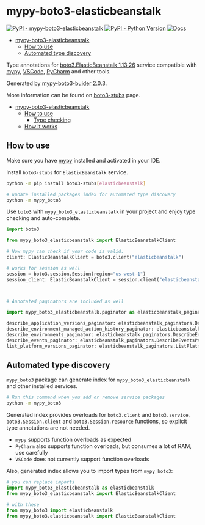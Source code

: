 # mypy-boto3-elasticbeanstalk

[![PyPI - mypy-boto3-elasticbeanstalk](https://img.shields.io/pypi/v/mypy-boto3-elasticbeanstalk.svg?color=blue)](https://pypi.org/project/mypy-boto3-elasticbeanstalk)
[![PyPI - Python Version](https://img.shields.io/pypi/pyversions/mypy-boto3-elasticbeanstalk.svg?color=blue)](https://pypi.org/project/mypy-boto3-elasticbeanstalk)
[![Docs](https://img.shields.io/readthedocs/mypy-boto3-builder.svg?color=blue)](https://mypy-boto3-builder.readthedocs.io/)

- [mypy-boto3-elasticbeanstalk](#mypy-boto3-elasticbeanstalk)
  - [How to use](#how-to-use)
  - [Automated type discovery](#automated-type-discovery)


Type annotations for
[boto3.ElasticBeanstalk 1.13.26](https://boto3.amazonaws.com/v1/documentation/api/1.13.26/reference/services/elasticbeanstalk.html#ElasticBeanstalk) service
compatible with [mypy](https://github.com/python/mypy), [VSCode](https://code.visualstudio.com/),
[PyCharm](https://www.jetbrains.com/pycharm/) and other tools.

Generated by [mypy-boto3-buider 2.0.3](https://github.com/vemel/mypy_boto3_builder).

More information can be found on [boto3-stubs](https://pypi.org/project/boto3-stubs/) page.

- [mypy-boto3-elasticbeanstalk](#mypy-boto3-elasticbeanstalk)
  - [How to use](#how-to-use)
    - [Type checking](#type-checking)
  - [How it works](#how-it-works)

## How to use

Make sure you have [mypy](https://github.com/python/mypy) installed and activated in your IDE.

Install `boto3-stubs` for `ElasticBeanstalk` service.

```bash
python -m pip install boto3-stubs[elasticbeanstalk]

# update installed packages index for automated type discovery
python -m mypy_boto3
```

Use `boto3` with `mypy_boto3_elasticbeanstalk` in your project and enjoy type checking and auto-complete.

```python
import boto3

from mypy_boto3_elasticbeanstalk import ElasticBeanstalkClient

# Now mypy can check if your code is valid.
client: ElasticBeanstalkClient = boto3.client("elasticbeanstalk")

# works for session as well
session = boto3.session.Session(region="us-west-1")
session_client: ElasticBeanstalkClient = session.client("elasticbeanstalk")



# Annotated paginators are included as well

import mypy_boto3_elasticbeanstalk.paginator as elasticbeanstalk_paginators

describe_application_versions_paginator: elasticbeanstalk_paginators.DescribeApplicationVersionsPaginator = client.get_paginator("describe_application_versions")
describe_environment_managed_action_history_paginator: elasticbeanstalk_paginators.DescribeEnvironmentManagedActionHistoryPaginator = client.get_paginator("describe_environment_managed_action_history")
describe_environments_paginator: elasticbeanstalk_paginators.DescribeEnvironmentsPaginator = client.get_paginator("describe_environments")
describe_events_paginator: elasticbeanstalk_paginators.DescribeEventsPaginator = client.get_paginator("describe_events")
list_platform_versions_paginator: elasticbeanstalk_paginators.ListPlatformVersionsPaginator = client.get_paginator("list_platform_versions")
```

## Automated type discovery

`mypy_boto3` package can generate index for `mypy_boto3_elasticbeanstalk` and other installed services.

```bash
# Run this command when you add or remove service packages
python -m mypy_boto3
```

Generated index provides overloads for `boto3.client` and `boto3.service`,
`boto3.Session.client` and `boto3.Session.resource` functions,
so explicit type annotations are not needed.

- `mypy` supports function overloads as expected
- `PyCharm` also supports function overloads, but consumes a lot of RAM, use carefully
- `VSCode` does not currently support function overloads

Also, generated index allows you to import types from `mypy_boto3`:

```python
# you can replace imports
import mypy_boto3_elasticbeanstalk as elasticbeanstalk
from mypy_boto3_elasticbeanstalk import ElasticBeanstalkClient

# with these
from mypy_boto3 import elasticbeanstalk
from mypy_boto3.elasticbeanstalk import ElasticBeanstalkClient
```